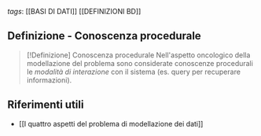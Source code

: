 *tags*: [[BASI DI DATI]] [[DEFINIZIONI BD]]

## Definizione - Conoscenza procedurale

>[!Definizione] Conoscenza procedurale
> Nell'aspetto oncologico della modellazione del problema sono considerate conoscenze procedurali le *modalità di interazione* con il sistema (es. query per recuperare informazioni).

## Riferimenti utili

* [[I quattro aspetti del problema di modellazione dei dati]]